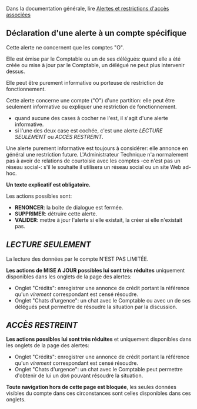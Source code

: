 Dans la documentation générale, lire <a href="$$/appli/alertes.html" target="_blank">Alertes et restrictions d'accès associées</a>

## Déclaration d'une alerte à un compte spécifique
Cette alerte ne concernent que les comptes "O".

Elle est émise par le Comptable ou un de ses délégués: quand elle a été créée ou mise à jour par le Comptable, un délégué ne peut plus intervenir dessus.

Elle peut être purement informative ou porteuse de restriction de fonctionnement.

Cette alerte concerne une compte ("O") d'une partition: elle peut être seulement informative ou expliquer une restriction de fonctionnement.
- quand aucune des cases à cocher ne l'est, il s'agit d'une alerte informative.
- si l'une des deux case est cochée, c'est une alerte _LECTURE SEULEMENT_ ou _ACCÈS RESTREINT_.

Une alerte purement informative est toujours à considérer: elle annonce en général une restriction future. L'Administrateur Technique n'a normalement pas à avoir de relations de courtoisie avec les comptes -ce n'est pas un réseau social-: s'il le souhaite il utilisera un réseau social ou un site Web ad-hoc.

**Un texte explicatif est obligatoire.**

Les actions possibles sont:
- **RENONCER**: la boite de dialogue est fermée.
- **SUPPRIMER**: détruire cette alerte.
- **VALIDER**: mettre à jour l'alerte si elle existait, la créer si elle n'existait pas.

## _LECTURE SEULEMENT_
La lecture des données par le compte N'EST PAS LIMITÉE.

**Les actions de MISE A JOUR possibles lui sont très réduites** uniquement disponibles dans les onglets de la page des alertes:
- Onglet "Crédits": enregistrer une annonce de crédit portant la référence qu'un _virement_ correspondant est censé résoudre.
- Onglet "Chats d'urgence": un chat avec le Comptable ou avec un de ses délégués peut permettre de résoudre la situation par la discussion.

## _ACCÈS RESTREINT_
**Les actions possibles lui sont très réduites** et uniquement disponibles dans les onglets de la page des alertes:
- Onglet "Crédits": enregistrer une annonce de crédit portant la référence qu'un _virement_ correspondant est censé résoudre.
- Onglet "Chats d'urgence": un chat avec le Comptable peut permettre d'obtenir de lui un _don_ pouvant résoudre la situation.

**Toute navigation hors de cette page est bloquée**, les seules données visibles du compte dans ces circonstances sont celles disponibles dans ces onglets.
